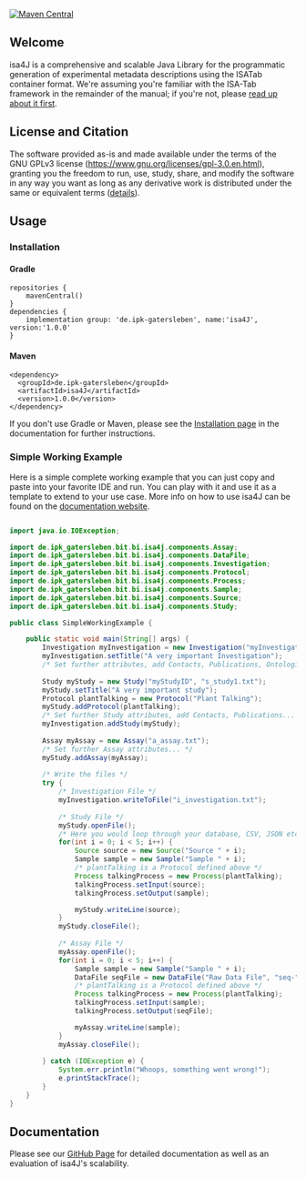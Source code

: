[![Maven Central](https://img.shields.io/maven-central/v/de.ipk-gatersleben/isa4J.svg?label=Maven%20Central)](https://search.maven.org/search?q=g:%22de.ipk-gatersleben%22%20AND%20a:%22isa4J%22)

## Welcome
isa4J is a comprehensive and scalable Java Library for the programmatic generation of experimental metadata descriptions using the ISATab container format.
We're assuming you're familiar with the ISA-Tab framework in the remainder of the manual; if you're not, please [read up about it first](https://isa-specs.readthedocs.io/en/latest/).

## License and Citation
The software provided as-is and made available under the terms of the GNU GPLv3 license (https://www.gnu.org/licenses/gpl-3.0.en.html), granting you the freedom to run, use, study, share, and modify the software in any way you want as long as any derivative work is distributed under the same or equivalent terms ([details](https://en.wikipedia.org/wiki/GNU_General_Public_License#Terms_and_conditions)).
<!-- If you're referring to isa4J in a scientific publication, we'd be grateful if you could cite our paper: -->

<!-- > Citation forthcoming -->

## Usage

### Installation

#### Gradle

```
repositories {
	mavenCentral()
}    
dependencies {
	implementation group: 'de.ipk-gatersleben', name:'isa4J', version:'1.0.0'
}
```

#### Maven

```
<dependency>
  <groupId>de.ipk-gatersleben</groupId>
  <artifactId>isa4J</artifactId>
  <version>1.0.0</version>
</dependency>
```

If you don't use Gradle or Maven, please see the [Installation page](https://ipk-bit.github.io/isa4J/installation.html) in the documentation for further instructions.

### Simple Working Example

Here is a simple complete working example that you can just copy and paste into your favorite IDE and run.
You can play with it and use it as a template to extend to your use case.
More info on how to use isa4J can be found on the [documentation website](https://ipk-bit.github.io/isa4J/).

```java

import java.io.IOException;

import de.ipk_gatersleben.bit.bi.isa4j.components.Assay;
import de.ipk_gatersleben.bit.bi.isa4j.components.DataFile;
import de.ipk_gatersleben.bit.bi.isa4j.components.Investigation;
import de.ipk_gatersleben.bit.bi.isa4j.components.Protocol;
import de.ipk_gatersleben.bit.bi.isa4j.components.Process;
import de.ipk_gatersleben.bit.bi.isa4j.components.Sample;
import de.ipk_gatersleben.bit.bi.isa4j.components.Source;
import de.ipk_gatersleben.bit.bi.isa4j.components.Study;

public class SimpleWorkingExample {

	public static void main(String[] args) {
		Investigation myInvestigation = new Investigation("myInvestigationID");
		myInvestigation.setTitle("A very important Investigation");
		/* Set further attributes, add Contacts, Publications, Ontologies...*/
		
		Study myStudy = new Study("myStudyID", "s_study1.txt");
		myStudy.setTitle("A very important study");
		Protocol plantTalking = new Protocol("Plant Talking");
		myStudy.addProtocol(plantTalking);
		/* Set further Study attributes, add Contacts, Publications... */
		myInvestigation.addStudy(myStudy);
		
		Assay myAssay = new Assay("a_assay.txt");
		/* Set further Assay attributes... */
		myStudy.addAssay(myAssay);
		
		/* Write the files */
		try {
			/* Investigation File */
			myInvestigation.writeToFile("i_investigation.txt");
			
			/* Study File */
			myStudy.openFile();
			/* Here you would loop through your database, CSV, JSON etc. */
			for(int i = 0; i < 5; i++) {
				Source source = new Source("Source " + i);
				Sample sample = new Sample("Sample " + i);
				/* plantTalking is a Protocol defined above */
				Process talkingProcess = new Process(plantTalking); 
				talkingProcess.setInput(source);
				talkingProcess.setOutput(sample);

				myStudy.writeLine(source);
			}
			myStudy.closeFile();
			
			/* Assay File */
			myAssay.openFile();
			for(int i = 0; i < 5; i++) {
				Sample sample = new Sample("Sample " + i);
				DataFile seqFile = new DataFile("Raw Data File", "seq-"+ i + ".fasta");
				/* plantTalking is a Protocol defined above */
				Process talkingProcess = new Process(plantTalking); 
				talkingProcess.setInput(sample);
				talkingProcess.setOutput(seqFile);

				myAssay.writeLine(sample);
			}
			myAssay.closeFile();
			
		} catch (IOException e) {
			System.err.println("Whoops, something went wrong!");
			e.printStackTrace();
		}
	}
}
```


## Documentation
Please see our [GitHub Page](https://ipk-bit.github.io/isa4J) for detailed documentation as well as an evaluation of isa4J's scalability.
